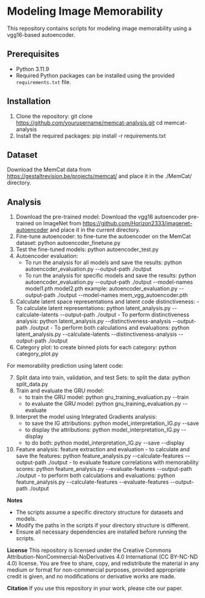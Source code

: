 # Modeling Image Memorability 

This repository contains scripts for modeling image memorability using a vgg16-based autoencoder.

## Prerequisites

- Python 3.11.9
- Required Python packages can be installed using the provided `requirements.txt` file.

## Installation

1. Clone the repository:
    git clone https://github.com/yourusername/memcat-analysis.git
    cd memcat-analysis
2. Install the required packages:
    pip install -r requirements.txt

## Dataset

Download the MemCat data from https://gestaltrevision.be/projects/memcat/ and place it in the ./MemCat/ directory.

## Analysis

   1. Download the pre-trained model:
      Download the vgg16 autoencoder pre-trained on ImageNet from https://github.com/Horizon2333/imagenet-autoencoder and place it in the current directory.
   2. Fine-tune autoencoder:
      to fine-tune the autoencoder on the MemCat dataset:  python autoencoder_finetune.py
   3. Test the fine-tuned models: python autoencoder_test.py
   4. Autoencoder evaluation:
      - To run the analysis for all models and save the results:
        python autoencoder_evaluation.py --output-path ./output
      - To run the analysis for specific models and save the results:
        python autoencoder_evaluation.py --output-path ./output --model-names model1.pth model2.pth
        example: autoencoder_evaluation.py --output-path ./output --model-names mem_vgg_autoencoder.pth
   5. Calculate latent space representations and latent code distinctiveness:
     - To calculate latent representations: 
       python latent_analysis.py --calculate-latents --output-path ./output
     - To perform distinctiveness analysis:
       python latent_analysis.py --distinctiveness-analysis --output-path ./output
    - To perform both calculations and evaluations:
       python latent_analysis.py --calculate-latents --distinctiveness-analysis --output-path ./output
   6. Category plot:
      to create binned plots for each category:  python category_plot.py  
      
   For memorability prediction using latent code:
   
   7. Split data into train, validation, and test Sets:
      to split the data:  python split_data.py
   8. Train and evaluate the GRU model:
      - to train the GRU model: python gru_training_evaluation.py --train
      - to evaluate the GRU model: python gru_training_evaluation.py --evaluate
   9. Interpret the model using Integrated Gradients analysis:
      - to save the IG attributions: python model_interpretation_IG.py --save
      - to display the attributions: python model_interpretation_IG.py --display
      - to do both: python model_interpretation_IG.py --save --display
   10. Feature analysis: feature extraction and evaluation
      - to calculate and save the features: python feature_analysis.py --calculate-features --output-path ./output
      - to evaluate feature correlations with memorability scores: python feature_analysis.py --evaluate-features --output-path ./output
      - to perform both calculations and evaluations: python feature_analysis.py --calculate-features --evaluate-features --output-path ./output

**Notes**
- The scripts assume a specific directory structure for datasets and models.
- Modify the paths in the scripts if your directory structure is different.
- Ensure all necessary dependencies are installed before running the scripts.

**License**
This repository is licensed under the Creative Commons Attribution-NonCommercial-NoDerivatives 4.0 International (CC BY-NC-ND 4.0) license. You are free to share, copy, and redistribute the material in any medium or format for non-commercial purposes, provided appropriate credit is given, and no modifications or derivative works are made. 

**Citation**
If you use this repository in your work, please cite our paper.









      

